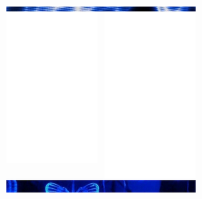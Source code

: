 <div class="parte_de_arriba">
<img src="22.png">
</div>

<div>
  <img src="/metrics1.svg" width="48%" align="left" align="top" />
  <img src="/metrics2.svg" width="48%" align="right" />
</div>

<div class="contenedor">
<img src="3vs4.png" align="center">
</div>



